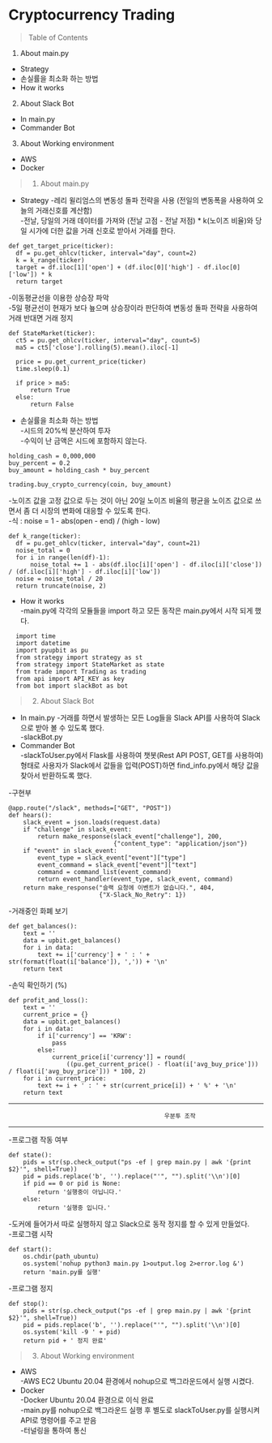# Cryptocurrency Trading
> Table of Contents
1. About main.py  
 * Strategy  
 * 손실률을 최소화 하는 방법
 * How it works
2. About Slack Bot  
 * In main.py
 * Commander Bot
3. About Working environment
 * AWS
 * Docker

> 1. About main.py 
 * Strategy
 -레리 윌리엄스의 변동성 돌파 전략을 사용 (전일의 변동폭을 사용하여 오늘의 거래신호를 계산함)  
 -전날, 당일의 거래 데이터를 가져와 (전날 고점 - 전날 저점) * k(노이즈 비율)와 당일 시가에 더한 값을 거래 신호로 받아서 거래를 한다.
  ```
  def get_target_price(ticker):
    df = pu.get_ohlcv(ticker, interval="day", count=2)
    k = k_range(ticker)
    target = df.iloc[1]['open'] + (df.iloc[0]['high'] - df.iloc[0]['low']) * k
    return target
  ```
  -이동평균선을 이용한 상승장 파악  
  -5일 평균선이 현재가 보다 눂으며 상승장이라 판단하여 변동성 돌파 전략을 사용하여 거래 반대면 거래 정지
  ```
  def StateMarket(ticker):
    ct5 = pu.get_ohlcv(ticker, interval="day", count=5)
    ma5 = ct5['close'].rolling(5).mean().iloc[-1]

    price = pu.get_current_price(ticker)
    time.sleep(0.1)

    if price > ma5:
        return True
    else:
        return False
 ```
 * 손실률을 최소화 하는 방법  
  -시드의 20%씩 분산하여 투자  
  -수익이 난 금액은 시드에 포함하지 않는다.  
  ```
  holding_cash = 0,000,000
  buy_percent = 0.2
  buy_amount = holding_cash * buy_percent
  
  trading.buy_crypto_currency(coin, buy_amount)
  ```
  -노이즈 값을 고정 값으로 두는 것이 아닌 20일 노이즈 비율의 평균을 노이즈 값으로 쓰면서 좀 더 시장의 변화에 대응할 수 있도록 한다.  
  -식 : noise = 1 - abs(open - end) / (high - low)
  ```
  def k_range(ticker):
    df = pu.get_ohlcv(ticker, interval="day", count=21)
    noise_total = 0
    for i in range(len(df)-1):
        noise_total += 1 - abs(df.iloc[i]['open'] - df.iloc[i]['close']) / (df.iloc[i]['high'] - df.iloc[i]['low'])
    noise = noise_total / 20
    return truncate(noise, 2)
  ```
* How it works  
  -main.py에 각각의 모듈들을 import 하고 모든 동작은 main.py에서 시작 되게 했다.
```
  import time
  import datetime
  import pyupbit as pu
  from strategy import strategy as st
  from strategy import StateMarket as state
  from trade import Trading as trading
  from api import API_KEY as key
  from bot import slackBot as bot
```
> 2. About Slack Bot  
 * In main.py
  -거래를 하면서 발생하는 모든 Log들을 Slack API를 사용하여 Slack으로 받아 볼 수 있도록 했다.  
  -slackBot.py  
 * Commander Bot  
  -slackToUser.py에서 Flask를 사용하여 챗봇(Rest API POST, GET를 사용하여) 형태로 사용자가 Slack에서 값들을 입력(POST)하면 find_info.py에서 해당 값을 찾아서 반환하도록 했다.  
  
-구현부
```
@app.route("/slack", methods=["GET", "POST"])
def hears():
    slack_event = json.loads(request.data)
    if "challenge" in slack_event:
        return make_response(slack_event["challenge"], 200,
                             {"content_type": "application/json"})
    if "event" in slack_event:
        event_type = slack_event["event"]["type"]
        event_command = slack_event["event"]["text"]
        command = command_list(event_command)
        return event_handler(event_type, slack_event, command)
    return make_response("슬랙 요청에 이벤트가 없습니다.", 404,
                         {"X-Slack_No_Retry": 1})
```
  -거래중인 화폐 보기  
```
def get_balances():
    text = ''
    data = upbit.get_balances()
    for i in data:
        text += i['currency'] + ' : ' + str(format(float(i['balance']), ',')) + '\n'
    return text
```
  -손익 확인하기 (%)  
```
def profit_and_loss():
    text = ''
    current_price = {}
    data = upbit.get_balances()
    for i in data:
        if i['currency'] == 'KRW':
            pass
        else:
            current_price[i['currency']] = round(
                ((pu.get_current_price() - float(i['avg_buy_price'])) / float(i['avg_buy_price'])) * 100, 2)
    for i in current_price:
        text += i + ' : ' + str(current_price[i]) + ' %' + '\n'
    return text
```
*** 
                                               우분투 조작
***
  -프로그램 작동 여부  
```
def state():
    pids = str(sp.check_output("ps -ef | grep main.py | awk '{print $2}'", shell=True))
    pid = pids.replace('b', '').replace("'", "").split('\\n')[0]
    if pid == 0 or pid is None:
        return '실행중이 아닙니다.'
    else:
        return '실행중 입니다.'
```
  -도커에 들어가서 따로 실행하지 않고 Slack으로 동작 정지를 할 수 있게 만들었다.  
  -프로그램 시작  
```
def start():
    os.chdir(path_ubuntu)
    os.system('nohup python3 main.py 1>output.log 2>error.log &')
    return 'main.py를 실행'
```
  -프로그램 정지  
```
def stop():
    pids = str(sp.check_output("ps -ef | grep main.py | awk '{print $2}'", shell=True))
    pid = pids.replace('b', '').replace("'", "").split('\\n')[0]
    os.system('kill -9 ' + pid)
    return pid + ' 정지 완료'
```
> 3. About Working environment
  * AWS  
   -AWS EC2 Ubuntu 20.04 환경에서 nohup으로 백그라운드에서 실행 시켰다.  
  * Docker  
   -Docker Ubuntu 20.04 환경으로 이식 완료  
   -main.py를 nohup으로 백그라운드 실행 후 별도로 slackToUser.py를 실행시켜 API로 명령어를 주고 받음  
   -터널링을 통하여 통신
